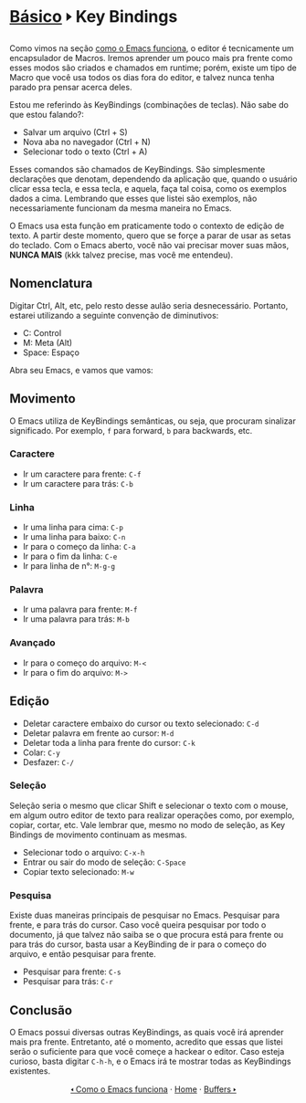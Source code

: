# [Básico](README.md) &#129170; Key Bindings

Como vimos na seção [como o Emacs funciona](como-o-emacs-funciona.md), o editor é tecnicamente um encapsulador de Macros. Iremos aprender um pouco mais pra frente como esses modos são criados e chamados em runtime; porém, existe um tipo de Macro que você usa todos os dias fora do editor, e talvez nunca tenha parado pra pensar acerca deles.

Estou me referindo às KeyBindings (combinações de teclas). Não sabe do que estou falando?:

- Salvar um arquivo (Ctrl + S)
- Nova aba no navegador (Ctrl + N)
- Selecionar todo o texto (Ctrl + A)

Esses comandos são chamados de KeyBindings. São simplesmente declarações que denotam, dependendo da aplicação que, quando o usuário clicar essa tecla, e essa tecla, e aquela, faça tal coisa, como os exemplos dados a cima. Lembrando que esses que listei são exemplos, não necessariamente funcionam da mesma maneira no Emacs.

O Emacs usa esta função em praticamente todo o contexto de edição de texto. A partir deste momento, quero que se forçe a parar de usar as setas do teclado. Com o Emacs aberto, você não vai precisar mover suas mãos, **NUNCA MAIS** (kkk talvez precise, mas você me entendeu).

## Nomenclatura

Digitar Ctrl, Alt, etc, pelo resto desse aulão seria desnecessário. Portanto, estarei utilizando a seguinte convenção de diminutivos:

- C: Control
- M: Meta (Alt)
- Space: Espaço

Abra seu Emacs, e vamos que vamos:

## Movimento

O Emacs utiliza de KeyBindings semânticas, ou seja, que procuram sinalizar significado. Por exemplo, `f` para forward, `b` para backwards, etc.

### Caractere

- Ir um caractere para frente: `C-f`
- Ir um caractere para trás: `C-b`

### Linha

- Ir uma linha para cima: `C-p`
- Ir uma linha para baixo: `C-n`
- Ir para o começo da linha: `C-a`
- Ir para o fim da linha: `C-e`
- Ir para linha de n°: `M-g-g`

### Palavra

- Ir uma palavra para frente: `M-f`
- Ir uma palavra para trás: `M-b`

### Avançado

- Ir para o começo do arquivo: `M-<`
- Ir para o fim do arquivo: `M->`

## Edição

- Deletar caractere embaixo do cursor ou texto selecionado: `C-d`
- Deletar palavra em frente ao cursor: `M-d`
- Deletar toda a linha para frente do cursor: `C-k`
- Colar: `C-y`
- Desfazer: `C-/`

### Seleção

Seleção seria o mesmo que clicar Shift e selecionar o texto com o mouse, em algum outro editor de texto para realizar operações como, por exemplo, copiar, cortar, etc. Vale lembrar que, mesmo no modo de seleção, as Key Bindings de movimento continuam as mesmas.

- Selecionar todo o arquivo: `C-x-h`
- Entrar ou sair do modo de seleção: `C-Space`
- Copiar texto selecionado: `M-w`

### Pesquisa

Existe duas maneiras principais de pesquisar no Emacs. Pesquisar para frente, e para trás do cursor. Caso você queira pesquisar por todo o documento, já que talvez não saiba se o que procura está para frente ou para trás do cursor, basta usar a KeyBinding de ir para o começo do arquivo, e então pesquisar para frente.

- Pesquisar para frente: `C-s`
- Pesquisar para trás: `C-r`

## Conclusão

O Emacs possui diversas outras KeyBindings, as quais você irá aprender mais pra frente. Entretanto, até o momento, acredito que essas que listei serão o suficiente para que você começe a hackear o editor. Caso esteja curioso, basta digitar `C-h-h`, e o Emacs irá te mostrar todas as KeyBindings existentes.

<div align="center" markdown=1>
    <a href="como-o-emacs-funciona.md">&#129168; Como o Emacs funciona</a>
    ·
    <a href="../README.md">Home</a>
    ·
    <a href="buffers.md">Buffers &#129170;</a>
</div>
